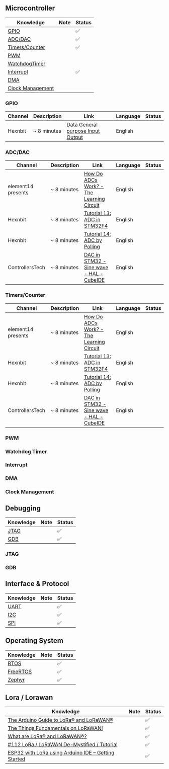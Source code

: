 ## Microcontroller

| Knowledge                            | Note | Status |
| ------------------------------------ | ---- | ------ |
| [GPIO](#gpio)                        |      | ✅     |
| [ADC/DAC](#adc/dac)                  |      | ✅     |
| [Timers/Counter](#timers/counter)    |      | ✅     |
| [PWM](#pwm)                          |      |        |
| [WatchdogTimer](#watchdog)           |      |        |
| [Interrupt](#interrupt)              |      | ✅     |
| [DMA](#dma)                          |      |        |
| [Clock Management](#clockmanagement) |      |        |

### GPIO

| Channel | Description | Link                                                                             | Language | Status |
| ------- | ----------- | -------------------------------------------------------------------------------- | -------- | ------ |
| Hexnbit | ~ 8 minutes | [Data General purpose Input Output](https://www.youtube.com/watch?v=tjDhmavBGf0) | English  |        |

### ADC/DAC

| Channel            | Description | Link                                                                                    | Language | Status |
| ------------------ | ----------- | --------------------------------------------------------------------------------------- | -------- | ------ |
| element14 presents | ~ 8 minutes | [How Do ADCs Work? - The Learning Circuit](https://www.youtube.com/watch?v=g4BvbAKNQ90) | English  |        |
| Hexnbit            | ~ 8 minutes | [Tutorial 13: ADC in STM32F4](https://www.youtube.com/watch?v=vIlG_i3GqeU)              | English  |        |
| Hexnbit            | ~ 8 minutes | [Tutorial 14: ADC by Polling](https://www.youtube.com/watch?v=uUi6JyUuEJA)              | English  |        |
| ControllersTech    | ~ 8 minutes | [DAC in STM32 - Sine wave - HAL - CubeIDE](https://www.youtube.com/watch?v=6Z1L6ox63j0) | English  |        |

### Timers/Counter

| Channel            | Description | Link                                                                                    | Language | Status |
| ------------------ | ----------- | --------------------------------------------------------------------------------------- | -------- | ------ |
| element14 presents | ~ 8 minutes | [How Do ADCs Work? - The Learning Circuit](https://www.youtube.com/watch?v=g4BvbAKNQ90) | English  |        |
| Hexnbit            | ~ 8 minutes | [Tutorial 13: ADC in STM32F4](https://www.youtube.com/watch?v=vIlG_i3GqeU)              | English  |        |
| Hexnbit            | ~ 8 minutes | [Tutorial 14: ADC by Polling](https://www.youtube.com/watch?v=uUi6JyUuEJA)              | English  |        |
| ControllersTech    | ~ 8 minutes | [DAC in STM32 - Sine wave - HAL - CubeIDE](https://www.youtube.com/watch?v=6Z1L6ox63j0) | English  |        |

### PWM

### Watchdog Timer

### Interrupt

### DMA

### Clock Management

## Debugging

| Knowledge     | Note | Status |
| ------------- | ---- | ------ |
| [JTAG](#jtag) |      | ✅     |
| [GDB](#gdb)   |      | ✅     |

### JTAG

### GDB

## Interface & Protocol

| Knowledge     | Note | Status |
| ------------- | ---- | ------ |
| [UART](#uart) |      | ✅     |
| [I2C](#i2c)   |      | ✅     |
| [SPI](#spi)   |      | ✅     |

## Operating System

| Knowledge             | Note | Status |
| --------------------- | ---- | ------ |
| [RTOS](#rtos)         |      | ✅     |
| [FreeRTOS](#freertos) |      | ✅     |
| [Zephyr](#zephyr)     |      | ✅     |

## Lora / Lorawan

| Knowledge                                                                                                                        | Note | Status |
| -------------------------------------------------------------------------------------------------------------------------------- | ---- | ------ |
| [The Arduino Guide to LoRa® and LoRaWAN®](https://docs.arduino.cc/learn/communication/lorawan-101/)                              |      | ✅     |
| [The Things Fundamentals on LoRaWAN!](https://www.thethingsnetwork.org/docs/lorawan/)                                            |      | ✅     |
| [What are LoRa® and LoRaWAN®?](#zephyr)                                                                                          |      | ✅     |
| [#112 LoRa / LoRaWAN De-Mystified / Tutorial](https://www.youtube.com/watch?v=hMOwbNUpDQA)                                       |      | ✅     |
| [ESP32 with LoRa using Arduino IDE – Getting Started](https://randomnerdtutorials.com/esp32-lora-rfm95-transceiver-arduino-ide/) |      | ✅     |
